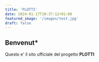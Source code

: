 ```yaml
---
title: 'PLOTTI'
date: 2024-01-17T10:37:12+01:00
featured_image: '/images/test.jpg'
draft: false
---
```


## Benvenut*

Questo e' il sito ufficiale del progetto **PLOTTI**
